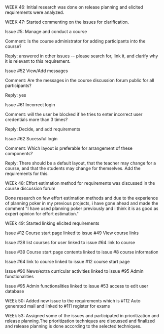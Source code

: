 WEEK 46: Initial research was done on release planning and elicited requirements were analyzed.

WEEK 47: Started commenting on the issues for clarification.

Issue #5: Manage and conduct a course

Comment: Is the course administrator for adding participants into the course?

Reply: answered in other issues -- please search for, link it, and clarify why it is relevant to this requirement.

Issue #52 View/Add messages

Comment: Are the messages in the course discussion forum public for all participants?

Reply: yes

Issue #61 Incorrect login

Comment: will the user be blocked if he tries to enter incorrect user credentials more than 3 times?

Reply: Decide, and add requirements

Issue #62 Sucessful login 

Comment: Which layout is preferable for arrangement of these components?

Reply: There should be a default layout, that the teacher may change for a course, and that the students may change for themselves. Add the requirements for this.

WEEk 48: Effort estimation method for requirements was discussed in the course discussion forum

Done research on few effort estimation methods and due to the experience of planning poker in my previous projects, i have gone ahead and made the comment "I have used planning poker previously and i think it is as good as expert opinion for effort estimation." 

WEEk 49: Started linking elicited requirements

Issue #12 Course start page linked to issue #49 View course links

Issue #28 list courses for user linked to issue #64 link to course 

Issue #39 Course start page contents linked to issue #8 course information

Issue #64 link to course linked to issue #12 course start page

Issue #90 News/extra curricular activities linked to issue #95 Admin functionalities

Issue #95 Admin functionalities linked to issue #53 access to edit user database

WEEk 50: Added new issue to the requirements which is #112 Auto generated mail and linked to #111 register for exams

WEEk 53: Assigned some of the issues and participated in prioritization and release planning.The prioritization techniques are discussed and finalized and release planning is done according to the selected techniques.


